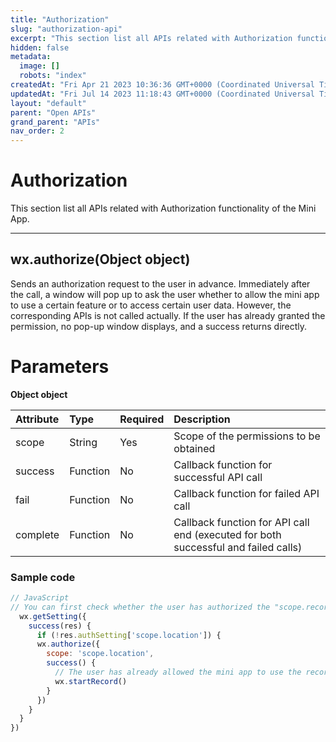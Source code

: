 ```yaml
---
title: "Authorization"
slug: "authorization-api"
excerpt: "This section list all APIs related with Authorization functionality of the Mini App."
hidden: false
metadata: 
  image: []
  robots: "index"
createdAt: "Fri Apr 21 2023 10:36:36 GMT+0000 (Coordinated Universal Time)"
updatedAt: "Fri Jul 14 2023 11:18:43 GMT+0000 (Coordinated Universal Time)"
layout: "default"
parent: "Open APIs"
grand_parent: "APIs"
nav_order: 2
---
```

# Authorization 
This section list all APIs related with Authorization functionality of the Mini App.

***

## wx.authorize(Object object)

Sends an authorization request to the user in advance. Immediately after the call, a window will pop up to ask the user whether to allow the mini app to use a certain feature or to access certain user data. However, the corresponding APIs is not called actually. If the user has already granted the permission, no pop-up window displays, and a success returns directly.

# Parameters

**Object object**

| Attribute | Type     | Required | Description                                                                        |
| :-------- | :------- | :------- | :--------------------------------------------------------------------------------- |
| scope     | String   | Yes      | Scope of the permissions to be obtained                                            |
| success   | Function | No       | Callback function for successful API call                                          |
| fail      | Function | No       | Callback function for failed API call                                              |
| complete  | Function | No       | Callback function for API call end (executed for both successful and failed calls) |

### Sample code

```javascript
// JavaScript
// You can first check whether the user has authorized the "scope.record" scope through `wx.getSetting`.
  wx.getSetting({
    success(res) {
      if (!res.authSetting['scope.location']) {
      wx.authorize({
        scope: 'scope.location',
        success() {
          // The user has already allowed the mini app to use the recording feature. Subsequent calls to the `wx.startRecord` API will not pop up a window to ask for permission.
          wx.startRecord()
        }
      })
    }
  }
})
```
